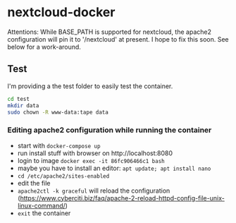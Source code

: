 # nextcloud-docker

Attentions: 
While BASE_PATH is supported for nextcloud, the apache2 configuration will pin it to '/nextcloud' at
present. I hope to fix this soon. See below for a work-around.

## Test

I'm providing a the test folder to easily test the container.

```bash
cd test
mkdir data
sudo chown -R www-data:tape data
```

### Editing apache2 configuration while running the container

* start with `docker-compose up`
* run install stuff with browser on http://localhost:8080
* login to image `docker exec -it 86fc906466c1 bash`
* maybe you have to install an editor: `apt update; apt install nano`
* `cd /etc/apache2/sites-enabled`
* edit the file
* `apache2ctl -k graceful` will reload the configuration
  (https://www.cyberciti.biz/faq/apache-2-reload-httpd-config-file-unix-linux-command/)
* `exit` the container
